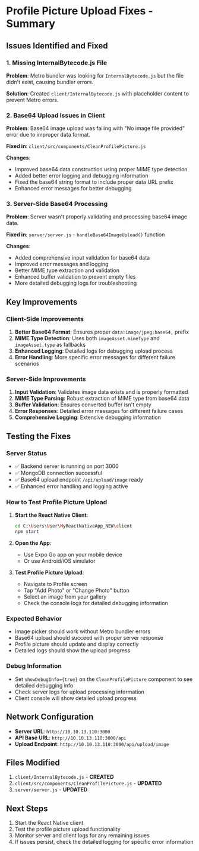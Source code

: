 # Profile Picture Upload Fixes - Summary

## Issues Identified and Fixed

### 1. Missing InternalBytecode.js File
**Problem**: Metro bundler was looking for `InternalBytecode.js` but the file didn't exist, causing bundler errors.

**Solution**: Created `client/InternalBytecode.js` with placeholder content to prevent Metro errors.

### 2. Base64 Upload Issues in Client
**Problem**: Base64 image upload was failing with "No image file provided" error due to improper data format.

**Fixed in**: `client/src/components/CleanProfilePicture.js`

**Changes**:
- Improved base64 data construction using proper MIME type detection
- Added better error logging and debugging information
- Fixed the base64 string format to include proper data URL prefix
- Enhanced error messages for better debugging

### 3. Server-Side Base64 Processing
**Problem**: Server wasn't properly validating and processing base64 image data.

**Fixed in**: `server/server.js` - `handleBase64ImageUpload()` function

**Changes**:
- Added comprehensive input validation for base64 data
- Improved error messages and logging
- Better MIME type extraction and validation
- Enhanced buffer validation to prevent empty files
- More detailed debugging logs for troubleshooting

## Key Improvements

### Client-Side Improvements
1. **Better Base64 Format**: Ensures proper `data:image/jpeg;base64,` prefix
2. **MIME Type Detection**: Uses both `imageAsset.mimeType` and `imageAsset.type` as fallbacks
3. **Enhanced Logging**: Detailed logs for debugging upload process
4. **Error Handling**: More specific error messages for different failure scenarios

### Server-Side Improvements
1. **Input Validation**: Validates image data exists and is properly formatted
2. **MIME Type Parsing**: Robust extraction of MIME type from base64 data
3. **Buffer Validation**: Ensures converted buffer isn't empty
4. **Error Responses**: Detailed error messages for different failure cases
5. **Comprehensive Logging**: Extensive debugging information

## Testing the Fixes

### Server Status
- ✅ Backend server is running on port 3000
- ✅ MongoDB connection successful
- ✅ Base64 upload endpoint `/api/upload/image` ready
- ✅ Enhanced error handling and logging active

### How to Test Profile Picture Upload

1. **Start the React Native Client**:
   ```bash
   cd C:\Users\User\MyReactNativeApp_NEW\client
   npm start
   ```

2. **Open the App**:
   - Use Expo Go app on your mobile device
   - Or use Android/iOS simulator

3. **Test Profile Picture Upload**:
   - Navigate to Profile screen
   - Tap "Add Photo" or "Change Photo" button
   - Select an image from your gallery
   - Check the console logs for detailed debugging information

### Expected Behavior
- Image picker should work without Metro bundler errors
- Base64 upload should succeed with proper server response
- Profile picture should update and display correctly
- Detailed logs should show the upload progress

### Debug Information
- Set `showDebugInfo={true}` on the `CleanProfilePicture` component to see detailed debugging info
- Check server logs for upload processing information
- Client console will show detailed upload progress

## Network Configuration
- **Server URL**: `http://10.10.13.110:3000`
- **API Base URL**: `http://10.10.13.110:3000/api`
- **Upload Endpoint**: `http://10.10.13.110:3000/api/upload/image`

## Files Modified
1. `client/InternalBytecode.js` - **CREATED**
2. `client/src/components/CleanProfilePicture.js` - **UPDATED**
3. `server/server.js` - **UPDATED**

## Next Steps
1. Start the React Native client
2. Test the profile picture upload functionality
3. Monitor server and client logs for any remaining issues
4. If issues persist, check the detailed logging for specific error information
